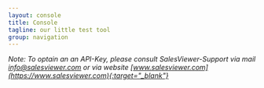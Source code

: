 ```yaml
---
layout: console
title: Console
tagline: our little test tool
group: navigation
---
```


_Note: To optain an an API-Key, please consult SalesViewer-Support via mail [info@salesviewer.com](mailto:info@salesviewer.com) or via website [www.salesviewer.com](https://www.salesviewer.com){:target="_blank"}_